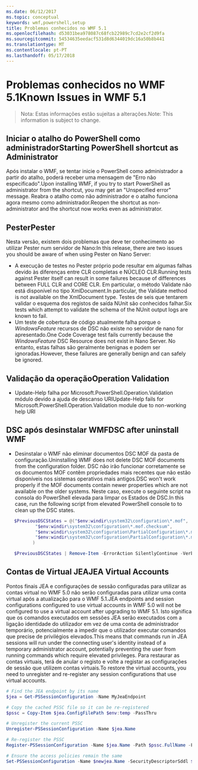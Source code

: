 ```yaml
---
ms.date: 06/12/2017
ms.topic: conceptual
keywords: wmf,powershell,setup
title: Problemas conhecidos no WMF 5.1
ms.openlocfilehash: d53031bea978087c68fcb22989c7cd2e2cf2d9fa
ms.sourcegitcommit: 54534635eedacf531d8d6344019dc16a50b8b441
ms.translationtype: MT
ms.contentlocale: pt-PT
ms.lasthandoff: 05/17/2018
---
```

# <a name="known-issues-in-wmf-51"></a><span data-ttu-id="011a8-103">Problemas conhecidos no WMF 5.1</span><span class="sxs-lookup"><span data-stu-id="011a8-103">Known Issues in WMF 5.1</span></span> #

> <span data-ttu-id="011a8-104">Nota: Estas informações estão sujeitas a alterações.</span><span class="sxs-lookup"><span data-stu-id="011a8-104">Note: This information is subject to change.</span></span>

## <a name="starting-powershell-shortcut-as-administrator"></a><span data-ttu-id="011a8-105">Iniciar o atalho do PowerShell como administrador</span><span class="sxs-lookup"><span data-stu-id="011a8-105">Starting PowerShell shortcut as Administrator</span></span>
<span data-ttu-id="011a8-106">Após instalar o WMF, se tentar inicie o PowerShell como administrador a partir do atalho, poderá receber uma mensagem de "Erro não especificado".</span><span class="sxs-lookup"><span data-stu-id="011a8-106">Upon installing WMF, if you try to start PowerShell as administrator from the shortcut, you may get an "Unspecified error" message.</span></span>
<span data-ttu-id="011a8-107">Reabra o atalho como não administrador e o atalho funciona agora mesmo como administrador.</span><span class="sxs-lookup"><span data-stu-id="011a8-107">Reopen the shortcut as non-administrator and the shortcut now works even as administrator.</span></span>

## <a name="pester"></a><span data-ttu-id="011a8-108">Pester</span><span class="sxs-lookup"><span data-stu-id="011a8-108">Pester</span></span>
<span data-ttu-id="011a8-109">Nesta versão, existem dois problemas que deve ter conhecimento ao utilizar Pester num servidor de Nano:</span><span class="sxs-lookup"><span data-stu-id="011a8-109">In this release, there are two issues you should be aware of when using Pester on Nano Server:</span></span>

* <span data-ttu-id="011a8-110">A execução de testes no Pester próprio pode resultar em algumas falhas devido às diferenças entre CLR completas e NÚCLEO CLR.</span><span class="sxs-lookup"><span data-stu-id="011a8-110">Running tests against Pester itself can result in some failures because of differences between FULL CLR and CORE CLR.</span></span> <span data-ttu-id="011a8-111">Em particular, o método Validate não está disponível no tipo XmlDocument.</span><span class="sxs-lookup"><span data-stu-id="011a8-111">In particular, the Validate method is not available on the XmlDocument type.</span></span> <span data-ttu-id="011a8-112">Testes de seis que tentarem validar o esquema dos registos de saída NUnit são conhecidos falhar.</span><span class="sxs-lookup"><span data-stu-id="011a8-112">Six tests which attempt to validate the schema of the NUnit output logs are known to fail.</span></span>
* <span data-ttu-id="011a8-113">Um teste de cobertura de código atualmente falha porque o *WindowsFeature* recursos de DSC não existe no servidor de nano for apresentado.</span><span class="sxs-lookup"><span data-stu-id="011a8-113">One Code Coverage test fails currently because the *WindowsFeature* DSC Resource does not exist in Nano Server.</span></span> <span data-ttu-id="011a8-114">No entanto, estas falhas são geralmente benignas e podem ser ignoradas.</span><span class="sxs-lookup"><span data-stu-id="011a8-114">However, these failures are generally benign and can safely be ignored.</span></span>

## <a name="operation-validation"></a><span data-ttu-id="011a8-115">Validação da operação</span><span class="sxs-lookup"><span data-stu-id="011a8-115">Operation Validation</span></span>

* <span data-ttu-id="011a8-116">Update-Help falha por Microsoft.PowerShell.Operation.Validation módulo devido a ajuda de descanso URI</span><span class="sxs-lookup"><span data-stu-id="011a8-116">Update-Help fails for Microsoft.PowerShell.Operation.Validation module due to non-working help URI</span></span>

## <a name="dsc-after-uninstall-wmf"></a><span data-ttu-id="011a8-117">DSC após desinstalar WMF</span><span class="sxs-lookup"><span data-stu-id="011a8-117">DSC after uninstall WMF</span></span>
* <span data-ttu-id="011a8-118">Desinstalar o WMF não eliminar documentos DSC MOF da pasta de configuração.</span><span class="sxs-lookup"><span data-stu-id="011a8-118">Uninstalling WMF does not delete DSC MOF documents from the configuration folder.</span></span> <span data-ttu-id="011a8-119">DSC não irão funcionar corretamente se os documentos MOF contêm propriedades mais recentes que não estão disponíveis nos sistemas operativos mais antigos.</span><span class="sxs-lookup"><span data-stu-id="011a8-119">DSC won't work properly if the MOF documents contain newer properties which are not available on the older systems.</span></span> <span data-ttu-id="011a8-120">Neste caso, execute o seguinte script na consola do PowerShell elevada para limpar os Estados de DSC.</span><span class="sxs-lookup"><span data-stu-id="011a8-120">In this case, run the following script from elevated PowerShell console to to clean up the DSC states.</span></span>
 ```powershell
    $PreviousDSCStates = @("$env:windir\system32\configuration\*.mof",
            "$env:windir\system32\configuration\*.mof.checksum",
            "$env:windir\system32\configuration\PartialConfiguration\*.mof",
            "$env:windir\system32\configuration\PartialConfiguration\*.mof.checksum"
           )

    $PreviousDSCStates | Remove-Item -ErrorAction SilentlyContinue -Verbose
 ```

## <a name="jea-virtual-accounts"></a><span data-ttu-id="011a8-121">Contas de Virtual JEA</span><span class="sxs-lookup"><span data-stu-id="011a8-121">JEA Virtual Accounts</span></span>
<span data-ttu-id="011a8-122">Pontos finais JEA e configurações de sessão configuradas para utilizar as contas virtual no WMF 5.0 não serão configuradas para utilizar uma conta virtual após a atualização para o WMF 5.1.</span><span class="sxs-lookup"><span data-stu-id="011a8-122">JEA endpoints and session configurations configured to use virtual accounts in WMF 5.0 will not be configured to use a virtual account after upgrading to WMF 5.1.</span></span>
<span data-ttu-id="011a8-123">Isto significa que os comandos executados em sessões JEA serão executados com a ligação identidade do utilizador em vez de uma conta de administrador temporário, potencialmente a impedir que o utilizador executar comandos que precise de privilégios elevados.</span><span class="sxs-lookup"><span data-stu-id="011a8-123">This means that commands run in JEA sessions will run under the connecting user's identity instead of a temporary administrator account, potentially preventing the user from running commands which require elevated privileges.</span></span>
<span data-ttu-id="011a8-124">Para restaurar as contas virtuais, terá de anular o registo e volte a registar as configurações de sessão que utilizem contas virtuais.</span><span class="sxs-lookup"><span data-stu-id="011a8-124">To restore the virtual accounts, you need to unregister and re-register any session configurations that use virtual accounts.</span></span>

```powershell
# Find the JEA endpoint by its name
$jea = Get-PSSessionConfiguration -Name MyJeaEndpoint

# Copy the cached PSSC file so it can be re-registered
$pssc = Copy-Item $jea.ConfigFilePath $env:temp -PassThru

# Unregister the current PSSC
Unregister-PSSessionConfiguration -Name $jea.Name

# Re-register the PSSC
Register-PSSessionConfiguration -Name $jea.Name -Path $pssc.FullName -Force

# Ensure the access policies remain the same
Set-PSSessionConfiguration -Name $newjea.Name -SecurityDescriptorSddl $jea.SecurityDescriptorSddl
```
